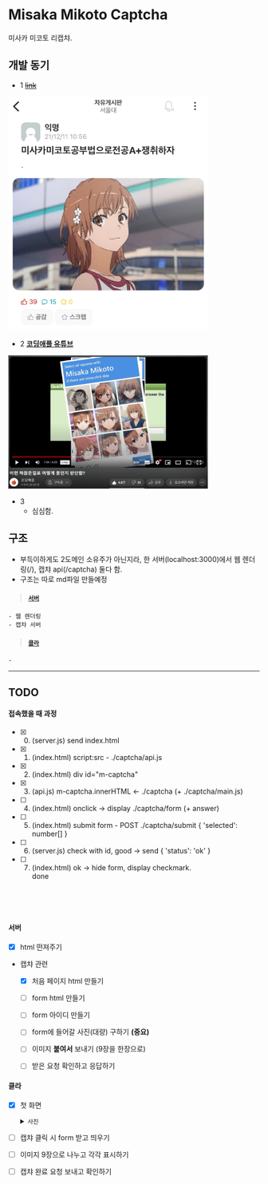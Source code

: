 # Misaka Mikoto Captcha

미사카 미코토 리캡챠.


## 개발 동기

 - 1 ~~[link](https://m.humoruniv.com/board/read.html?&table=thema2&number=1387050)~~    
<img src="readme_img_1.png" width="400">

 - 2 **[코딩애플 유튜브](https://youtu.be/pFjhHPa_Apw?t=119)**   
<img src="readme_img_2.png" width="400">

 - 3
    - 심심함.


## 구조

 - 부득이하게도 2도메인 소유주가 아닌지라, 한 서버(localhost:3000)에서 웹 렌더링(/), 캡챠 api(/captcha) 둘다 함.
 - 구조는 따로 md파일 만들예정

> #### <code>[서버](server.js)</code>   
    - 웹 렌더링   
    - 캡챠 서버

> #### <code>[클라](static/)</code>
    - 


---



## TODO

#### 접속했을 때 과정

 - [X] 0. (server.js)  send index.html
 - [X] 1. (index.html) script:src - ./captcha/api.js
 - [X] 2. (index.html) div id="m-captcha"
 - [X] 3. (api.js)     m-captcha.innerHTML <- ./captcha (+ ./captcha/main.js)
 - [ ] 4. (index.html) onclick -> display ./captcha/form (+ answer)
 - [ ] 5. (index.html) submit form - POST ./captcha/submit  { 'selected': number[] }
 - [ ] 6. (server.js)  check with id, good -> send { 'status': 'ok' }
 - [ ] 7. (index.html) ok -> hide form, display checkmark.   
done

<br>
<br>
<br>

#### **서버**
 - [X] html 떤져주기
 - 캡챠 관련
    - [X] 처음 페이지 html 만들기
    - [ ] form html 만들기
    - [ ] form 아이디 만들기
    - [ ] form에 들어갈 사진(대량) 구하기 **(중요)**
    - [ ] 이미지 **붙여서** 보내기 (9장을 한장으로)
    - [ ] 받은 요청 확인하고 응답하기


#### **클라**   
 - [X] 첫 화면 <details><summary><code>사진</code></summary><img src="readme_img_3.png" width="80%"></details>

 - [ ] 캡챠 클릭 시 form 받고 띄우기

 - [ ] 이미지 9장으로 나누고 각각 표시하기

 - [ ] 캡챠 완료 요청 보내고 확인하기
